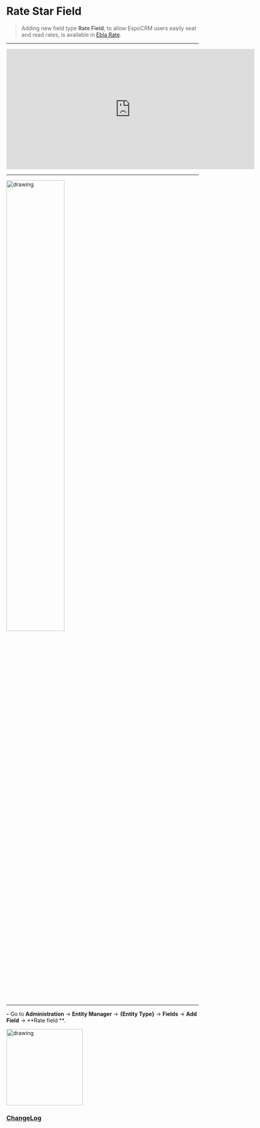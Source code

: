 # Rate Star Field <a href="https://www.eblasoft.com.tr/espocrm-extension-page/espocrm-rate-field" target="_blank" id="ext-version" data-id="63495a03a877d5a9a"></a>

> Adding new field type **Rate Field**, to allow EspoCRM users easily seat and read rates,
> is available in [Ebla Rate](https://www.eblasoft.com.tr/espocrm-extension-page/espocrm-rate-field).

---

<iframe width="650" height="315" src="https://www.youtube.com/embed/C505B7OBZmM" frameborder="0" allow="accelerometer; autoplay; clipboard-write; encrypted-media; gyroscope; picture-in-picture" allowfullscreen></iframe>

---
<img src="https://eblasoft.github.io/documentation/_static/images/extensions/rate/rate.png" alt="drawing" style="width:55%;"/>

---

**-** Go to **Administration** -> **Entity Manager** -> **{Entity Type}** -> **Fields** -> **Add Field** -> **Rate field
**.

<img src="https://eblasoft.github.io/documentation/_static/images/extensions/rate/rate-op.png" alt="drawing" style="width:200px;"/>

<br>

### <font color=gray> [ChangeLog](changelog.md) </font>